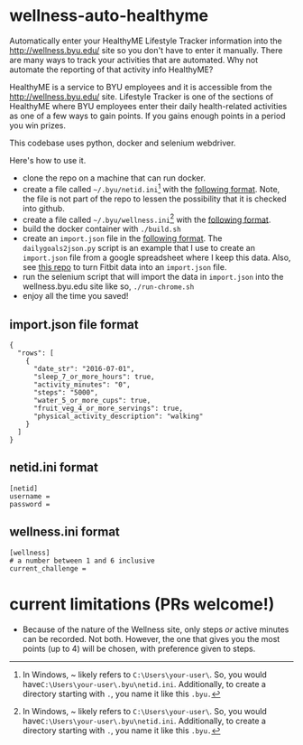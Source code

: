 # wellness-auto-healthyme
Automatically enter your HealthyME Lifestyle Tracker information into the http://wellness.byu.edu/ site so you don't have to enter it manually.  There are many ways to track your activities that are automated.  Why not automate the reporting of that activity info HealthyME?

HealthyME is a service to BYU employees and it is accessible from the http://wellness.byu.edu/ site.  Lifestyle Tracker is one of the sections of HealthyME where BYU employees enter their daily health-related activities as one of a few ways to gain points.  If you gains enough points in a period you win prizes.

This codebase uses python, docker and selenium webdriver.

Here's how to use it.
- clone the repo on a machine that can run docker.
- create a file called `~/.byu/netid.ini`[^fn-config-path] with the [following format](#netidini-format).  Note, the file is not part of the repo to lessen the possibility that it is checked into github.  
- create a file called `~/.byu/wellness.ini`[^fn-config-path] with the [following format](#wellnessini-format).  
- build the docker container with `./build.sh`
- create an `import.json` file in the [following format](#importjson-file-format).  The `dailygoals2json.py` script is an example that I use to create an `import.json` file from a google spreadsheet where I keep this data. Also, see [this repo](https://github.com/cache117/fitbit-csv-data) to turn Fitbit data into an `import.json` file.
- run the selenium script that will import the data in `import.json` into the wellness.byu.edu site like so, `./run-chrome.sh`
- enjoy all the time you saved!

## import.json file format
```
{
  "rows": [
    {
      "date_str": "2016-07-01", 
      "sleep_7_or_more_hours": true, 
      "activity_minutes": "0",
      "steps": "5000",
      "water_5_or_more_cups": true, 
      "fruit_veg_4_or_more_servings": true, 
      "physical_activity_description": "walking"
    }
  ]
}
```

## netid.ini format
```
[netid]
username = 
password = 
```

## wellness.ini format
```
[wellness]
# a number between 1 and 6 inclusive
current_challenge = 
```


# current limitations (PRs welcome!)
- Because of the nature of the Wellness site, only steps *or* active minutes can be recorded. Not both. However, the one that gives you the most points (up to 4) will be chosen, with preference given to steps.

[^fn-config-path]: In Windows, ~ likely refers to `C:\Users\your-user\`. So, you would have`C:\Users\your-user\.byu\netid.ini`. Additionally, to create a directory starting with `.`, you name it like this `.byu.`
